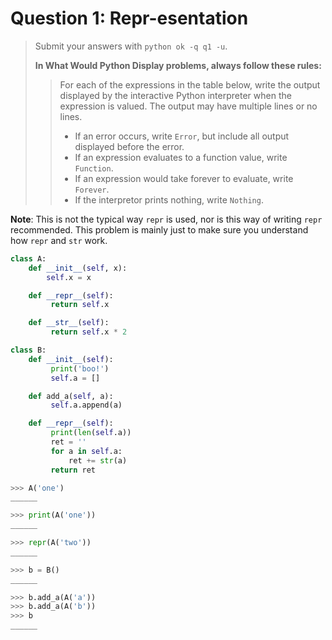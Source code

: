# Question 1: Repr-esentation

> Submit your answers with `python ok -q q1 -u`.
>
> **In What Would Python Display problems, always follow these rules:**
>
> > For each of the expressions in the table below, write the output displayed by the interactive Python interpreter when the expression is valued. The output may have multiple lines or no lines.
> >
> > * If an error occurs, write `Error`, but include all output displayed before the error.
> > * If an expression evaluates to a function value, write `Function`.
> > * If an expression would take forever to evaluate, write `Forever`.
> > * If the interpretor prints nothing, write `Nothing`.

**Note**: This is not the typical way `repr` is used, nor is this way of writing `repr` recommended. This problem is mainly just to make sure you understand how `repr` and `str` work.

```python
class A:
    def __init__(self, x):
        self.x = x

    def __repr__(self):
         return self.x

    def __str__(self):
         return self.x * 2

class B:
    def __init__(self):
         print('boo!')
         self.a = []

    def add_a(self, a):
         self.a.append(a)

    def __repr__(self):
         print(len(self.a))
         ret = ''
         for a in self.a:
             ret += str(a)
         return ret
```

```python
>>> A('one')
______

>>> print(A('one'))
______

>>> repr(A('two'))
______

>>> b = B()
______

>>> b.add_a(A('a'))
>>> b.add_a(A('b'))
>>> b
______
```
